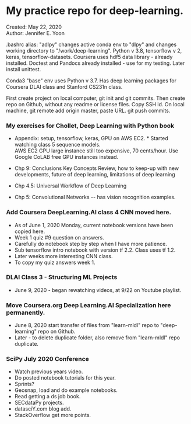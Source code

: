 # My practice repo for deep-learning.  

Created: May 22, 2020  
Author: Jennifer E. Yoon

.bashrc alias: "adlpy" changes active conda env to "dlpy" and changes working directory to "/work/deep-learning".  Python v 3.8, tensorflow v 2, keras, tensorflow-datasets.  Coursera uses hdf5 data library - already installed.  Doctest and Pandocs already installed - use for my testing.  Later install unittest.  

Conda3 "base" env uses Python v 3.7. Has deep learning packages for Coursera DLAI class and Stanford CS231n class.  

First create project on local computer, git init and git commits.  Then create repo on Github, without any readme or license files. Copy SSH id.  On local machine, git remote add origin master, paste URL.  git push commits.  

### My exercises for Chollet, Deep Learning with Python book  

  * Appendix: setup, tensorflow, keras, GPU on AWS EC2. * Started watching class 5 sequence models.  
    AWS EC2 GPU large instance still too expensive, 70 cents/hour. Use Google CoLAB free GPU instances instead. 
  
  * Chp 9: Conclusions 
    Key Concepts Review, how to keep-up with new developments, future of deep learning, limitations of deep learning
  
  * Chp 4.5: Universal Workflow of Deep Learning  
  
  * Chp 5: Convolutional Networks -- has vision recognition examples.  
  
  
### Add Coursera DeepLearning.AI class 4 CNN moved here.  
  * As of June 1, 2020 Monday, current notebook versions have been copied here.    
  * Week 1 quiz #9 question on answers.  
  * Carefully do notebook step by step when I have more patience.  
  * Sub tensorflow intro notebook with version tf 2.2.  Class uses tf 1.2.  
  * Later weeks more interesting CNN class.  
  * To copy my quiz answers week 1. 

### DLAI Class 3 - Structuring ML Projects  
  * June 9, 2020 - began rewatching videos, at 9/22 on Youtube playlist.  


### Move Coursera.org Deep Learning.AI Specialization here permanently.  
  * June 8, 2020 start transfer of files from "learn-mldl" repo to "deep-learning" repo on Github.  
  * Later - to delete duplicate folder, also remove from "learn-mldl" repo duplicate.  

  
### SciPy July 2020 Conference  
  * Watch previous years video. 
  * Do posted notebook tutorials for this year.  
  * Sprints?  
  * Geosnap, load and do example notebooks.  
  * Read getting a ds job book.  
  * SECdataPy projects. 
  * datasciY.com blog add.  
  * StackOverflow get more points.  

